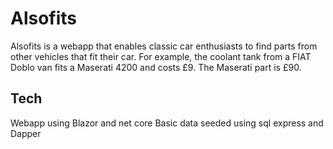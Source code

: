 # Alsofits
Alsofits is a webapp that enables classic car enthusiasts to find parts from other vehicles that fit their car. For example, the coolant tank from a FIAT Doblo van fits a Maserati 4200 and costs £9. The Maserati part is £90.

## Tech
Webapp using Blazor and net core
Basic data seeded using sql express and Dapper

